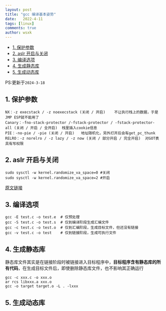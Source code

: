 ```yaml
---
layout: post
title: "gcc 编译基本姿势"
date:   2022-4-11
tags: [linux]
comments: true
author: wsxk
---
```


- [1. 保护参数](#1-保护参数)
- [2. aslr 开启与关闭](#2-aslr-开启与关闭)
- [3. 编译选项](#3-编译选项)
- [4. 生成静态库](#4-生成静态库)
- [5. 生成动态库](#5-生成动态库)


PS:更新于`2024-3-18`<br>

## 1. 保护参数

    NX：-z execstack / -z noexecstack (关闭 / 开启)    不让执行栈上的数据，于是JMP ESP就不能用了
    Canary：-fno-stack-protector /-fstack-protector / -fstack-protector-all (关闭 / 开启 / 全开启)  栈里插入cookie信息
    PIE：-no-pie / -pie (关闭 / 开启)   地址随机化，另外打开后会有get_pc_thunk
    RELRO：-z norelro / -z lazy / -z now (关闭 / 部分开启 / 完全开启)  对GOT表具有写权限

## 2. aslr 开启与关闭

    sudo sysctl -w kernel.randomize_va_space=0 #关闭
    sudo sysctl -w kernel.randomize_va_space=2 #开启

[原文链接](https://blog.csdn.net/lonyliu/article/details/90341012)

## 3. 编译选项<br>

    gcc -E test.c -o test.e  # 仅预处理
    gcc -S test.c -o test.s  # 仅到编译阶段生成汇编文件
    gcc -c test.c -o test.o  # 仅到汇编阶段，生成目标文件，但还没有链接
    gcc -v test.c -o test    # 仅到链接阶段，生成可执行文件

## 4. 生成静态库<br>
静态库文件其实是在链接阶段时被链接进入目标程序中，**目标程序含有静态库的所有代码**，在生成目标文件后，即使删除静态库文件，也不影响其正确运行<br>

    gcc -c xxx.c -o xxx.o
    ar rcs libxxx.a xxx.o
    gcc -o target target.o -L . -lxxx

## 5. 生成动态库<br>
